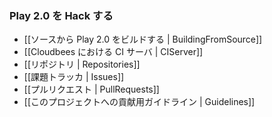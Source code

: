 <!-- translated -->
<!--
### Hacking Play 2.0
-->
### Play 2.0 を Hack する

<!--
- [[Building Play 2.0 from source | BuildingFromSource]]
- [[CI server at Cloudbees | CIServer]]
- [[Repositories | Repositories]]
- [[Issues tracker | Issues]]
- [[Pull requests | PullRequests]]
- [[Contributor guidelines | Guidelines]]
-->
- [[ソースから Play 2.0 をビルドする | BuildingFromSource]]
- [[Cloudbees における CI サーバ | CIServer]]
- [[リポジトリ | Repositories]]
- [[課題トラッカ | Issues]]
- [[プルリクエスト | PullRequests]]
- [[このプロジェクトへの貢献用ガイドライン | Guidelines]]